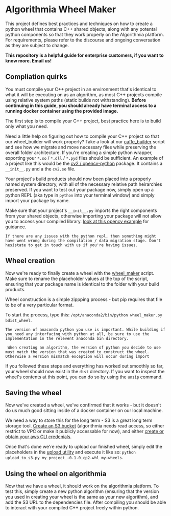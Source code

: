 # Algorithmia Wheel Maker

This project defines best practices and techniques on how to create a python wheel that contains C++ shared objects, along with any potental python components so that they work properly on the Algorithmia platform. For requirements, please refer to the discourse and ongoing conversation as they are subject to change.

__This repository is a helpful guide for enterprise customers, if you want to know more. Email us!__

## Compliation quirks

You must compile your C++ project in an environment that's identical to what it will be executing on as an algorithm, as most C++ projects compile using relative system paths (static builds not withstanding).
__Before continuing in this guide, you should already have terminal access to a running docker container using the provided image.__

The first step is to compile your C++ project, best practice here is to build only what you need.

Need a little help on figuring out how to compile your C++ project so that our wheel_builder will work properly? Take a look at our [caffe_builder][caffe_builder] script and see how we migrate and move necessary files while preserving the overall folder architecture.
If you're creating a simple python wrapper, exporting your `*.so` / `*.dll` / `*.pyd` files should be sufficient. An example of a project like this would be the [cv2 / opencv-python][cv2] package. It contains a ```__init__.py``` and a the ```cv2.so``` file.


Your project's build products should now been placed into a properly named system directory, with all of the necessary relative path heirarchies preserved. If you want to test out your package now, simply open up a python REPL (aka type in `python` into your terminal window) and simply import your package by name.

Make sure that your project's `__init__.py` imports the right components from your shared objects, otherwise importing your package will not allow you to access your compiled library. [look at this opencv example][cv2_init] for guidance.

`If there are any issues with the python repl, then something might have went wrong during the compilation / data migration stage. Don't hesistate to get in touch with us if you're having issues.`

## Wheel creation

Now we're ready to finally create a wheel with the [wheel_maker][whl_mkr] script. Make sure to rename the placeholder values at the top of the script, ensuring that your package name is identical to the folder with your build products.

Wheel construction is a simple zippping process - but pip requires that file to be of a very particular format.

To start the process, type this: `/opt/anaconda2/bin/python wheel_maker.py bdist_wheel`.

`The version of anaconda python you use is important. While building if you need any interfacing with python at all, be sure to use the implementation in the relevent anaconda bin directory.`

` When creating an algorithm, the version of python you decide to use must match the version that was created to construct the wheel. Otherwise a version mismatch exception will occur during import`

If you followed these steps and everything has worked out smoothly so far, your wheel should now exist in the `dist` directory. If you want to inspect the wheel's contents at this point, you can do so by using the `unzip` command.

## Saving the wheel

Now we've created a wheel, we've confirmed that it works - but it doesn't do us much good sitting inside of a docker container on our local machine.

We need a way to store this for the long term - S3 is a great long term storage tool. [Create an S3 bucket][aws_bucket] (algorithmia needs read access, so either restrict to VPC or make it publicly accessable for now), and either [create or obtain your aws CLI credenials][aws_creds].

Once that's done we're ready to upload our finished wheel, simply edit the placeholders in the [upload utility][upload] and execute it like so: `python upload_to_s3.py my_project_-0.1.0_cp2.whl my-wheels`.


## Using the wheel on algorithmia
Now that we have a wheel, it should work on the algorithmia platform. To test this, simply create a new python algorithm (ensuring that the version you used in creating your wheel is the same as your new algorithm), and add the S3 URL to the dependencies file.
After compiling you should be able to interact with your compiled C++ project freely within python.



[aws_bucket]: https://docs.aws.amazon.com/AmazonS3/latest/gsg/CreatingABucket.html
[whl_mkr]: https://github.com/algorithmiaio/wheel_maker/blob/master/wheel_maker.py
[aws_creds]: https://docs.aws.amazon.com/general/latest/gr/aws-security-credentials.html
[upload]: https://github.com/algorithmiaio/wheel_maker/blob/master/upload_to_s3.py
[caffe_builder]: https://github.com/algorithmiaio/wheel_maker/blob/master/caffe_builder.py
[cv2]: https://github.com/skvark/opencv-python
[cv2_init]: https://github.com/skvark/opencv-python/blob/master/cv2/__init__.py#L4-L5
